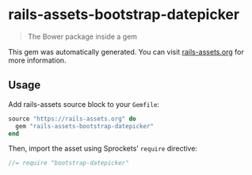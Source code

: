 # rails-assets-bootstrap-datepicker

> The Bower package inside a gem

This gem was automatically generated. You can visit [rails-assets.org](https://rails-assets.org) for more information.

## Usage

Add rails-assets source block to your `Gemfile`:

```ruby
source "https://rails-assets.org" do
  gem "rails-assets-bootstrap-datepicker"
end

```

Then, import the asset using Sprockets’ `require` directive:

```js
//= require "bootstrap-datepicker"
```
